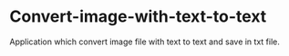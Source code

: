 # Convert-image-with-text-to-text
Application which convert image file with text to text and save in txt file.
